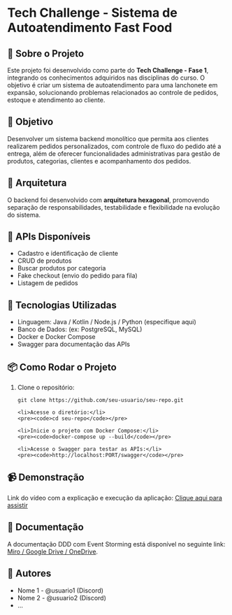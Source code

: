 <html lang="pt-BR">
<body>
  <h1>Tech Challenge - Sistema de Autoatendimento Fast Food</h1>

  <h2>📌 Sobre o Projeto</h2>
  <p>
    Este projeto foi desenvolvido como parte do <strong>Tech Challenge - Fase 1</strong>, integrando os conhecimentos adquiridos nas disciplinas do curso. 
    O objetivo é criar um sistema de autoatendimento para uma lanchonete em expansão, solucionando problemas relacionados ao controle de pedidos, estoque e atendimento ao cliente.
  </p>

  <h2>🎯 Objetivo</h2>
  <p>
    Desenvolver um sistema backend monolítico que permita aos clientes realizarem pedidos personalizados, com controle de fluxo do pedido até a entrega, além de oferecer funcionalidades administrativas para gestão de produtos, categorias, clientes e acompanhamento dos pedidos.
  </p>

  <h2>🧱 Arquitetura</h2>
  <p>
    O backend foi desenvolvido com <strong>arquitetura hexagonal</strong>, promovendo separação de responsabilidades, testabilidade e flexibilidade na evolução do sistema.
  </p>

  <h2>🧪 APIs Disponíveis</h2>
  <ul>
    <li>Cadastro e identificação de cliente</li>
    <li>CRUD de produtos</li>
    <li>Buscar produtos por categoria</li>
    <li>Fake checkout (envio do pedido para fila)</li>
    <li>Listagem de pedidos</li>
  </ul>

  <h2>🔧 Tecnologias Utilizadas</h2>
  <ul>
    <li>Linguagem: Java / Kotlin / Node.js / Python (especifique aqui)</li>
    <li>Banco de Dados: (ex: PostgreSQL, MySQL)</li>
    <li>Docker e Docker Compose</li>
    <li>Swagger para documentação das APIs</li>
  </ul>

  <h2>📦 Como Rodar o Projeto</h2>
  <ol>
    <li>Clone o repositório:</li>
    <pre><code>git clone https://github.com/seu-usuario/seu-repo.git</code></pre>

    <li>Acesse o diretório:</li>
    <pre><code>cd seu-repo</code></pre>

    <li>Inicie o projeto com Docker Compose:</li>
    <pre><code>docker-compose up --build</code></pre>

    <li>Acesse o Swagger para testar as APIs:</li>
    <pre><code>http://localhost:PORT/swagger</code></pre>
  </ol>

  <h2>📹 Demonstração</h2>
  <p>Link do vídeo com a explicação e execução da aplicação: <a href="https://seulink.com" target="_blank">Clique aqui para assistir</a></p>

  <h2>📁 Documentação</h2>
  <p>
    A documentação DDD com Event Storming está disponível no seguinte link: 
    <a href="https://miro.com/seulink" target="_blank">Miro / Google Drive / OneDrive</a>.
  </p>

  <h2>👥 Autores</h2>
  <ul>
    <li>Nome 1 - @usuario1 (Discord)</li>
    <li>Nome 2 - @usuario2 (Discord)</li>
    <li>...</li>
  </ul>

</body>
</html>
